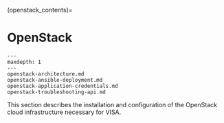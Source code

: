 (openstack_contents)=
# OpenStack

```{toctree}
---
maxdepth: 1
---
openstack-architecture.md
openstack-ansible-deployment.md
openstack-application-credentials.md
openstack-troubleshooting-api.md
```

This section describes the installation and configuration of the OpenStack cloud infrastructure necessary for VISA.
